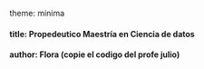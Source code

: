 theme: minima
 <h4> title: Propedeutico Maestría en Ciencia de datos
 <h4> author: Flora (copie el codigo del profe julio)

